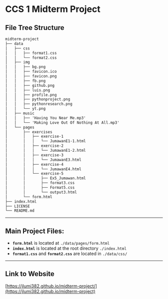 # CCS 1 Midterm Project

## File Tree Structure
```markdown
midterm-project
├── data
│   ├── css
│   │   ├── format1.css
│   │   └── format2.css
│   ├── img
│   │   ├── bg.png
│   │   ├── favicon.ico
│   │   ├── favicon.png
│   │   ├── fb.png
│   │   ├── github.png
│   │   ├── luis.png
│   │   ├── profile.png
│   │   ├── pythonproject.png
│   │   ├── pythonresearch.png
│   │   └── yt.png
│   ├── music
│   │   ├── 'Having You Near Me.mp3'
│   │   └── 'Making Love Out Of Nothing At All.mp3'
│   └── pages
│       ├── exercises
│       │   ├── exercise-1
│       │   │   └── JumawanE1-1.html
│       │   ├── exercise-2
│       │   │   └── JumawanE1-2.html
│       │   ├── exercise-3
│       │   │   └── JumawanE3.html
│       │   ├── exercise-4
│       │   │   └── JumawanE4.html
│       │   └── exercise-5
│       │       ├── Ex5_Jumawan.html
│       │       ├── format3.css
│       │       ├── Format5.css
│       │       └── output3.html
│       └── form.html
├── index.html
├── LICENSE
└── README.md
```

---

## Main Project Files:
- **`form.html`** is located at `./data/pages/form.html`
- **`index.html`** is located at the root directory `./index.html`
- **`format1.css`** and **`format2.css`** are located in `./data/css/`

---

## Link to Website
[https://jlumi382.github.io/midterm-project/](https://jlumi382.github.io/midterm-project)